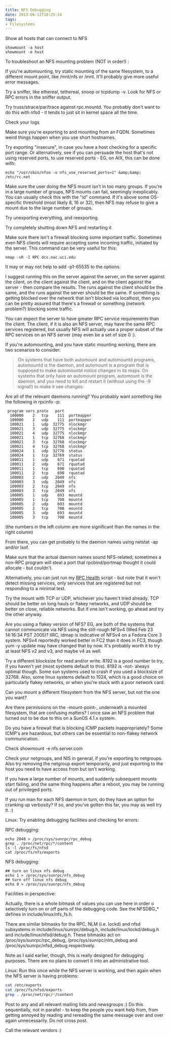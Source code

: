 ```yaml
---
title: NFS Debugging
date: 2013-06-12T10:25:14
tags:
- Filesystems
---
```


Show all hosts that can connect to NFS

    showmount -a host
    showmount -e host

To troubleshoot an NFS mounting problem (NOT in order!) :

If you're automounting, try static mounting of the same filesystem,
to a different mount point, like /mnt/nfs or /mnt.  It'll probably give
more useful error messages.

Try a sniffer, like ethereal, tethereal, snoop or tcpdump -v.  Look
for NFS or RPC errors in the sniffer output.

Try truss/strace/par/trace
against rpc.mountd.  You probably don't want to do this with nfsd - it
tends to just sit in kernel space all the time.

Check your logs

Make sure you're exporting to and mounting from an FQDN.  Sometimes
weird things happen when you use short hostnames.

Try exporting "insecure", in case you have a host checking for a
specific port range.  Or alternatively, see if you can persuade the host
that's not using reserved ports, to use reserved ports - EG, on
AIX, this can be done with:

    echo "/usr/sbin/nfso -o nfs_use_reserved_ports=1" &amp;&amp; /etc/rc.net

Make sure the user doing the NFS mount isn't in too many groups.  If
you're in a large number of groups, NFS mounts can fail, seemingly
inexplicably.  You can usually check this with the "id" command.
If it's above some OS-specific
threshold (most likely 8, 16 or 32), then NFS may refuse to give a mount
due to the large number of groups.

Try unexporting everything, and reexporting.

Try completely shutting down NFS and restarting it

Make sure there isn't a firewall blocking some important traffic.
Sometimes even NFS clients will require accepting some incoming traffic,
initiated by the server.  This command can be very useful for this:

    nmap -sR -I RPC dcs.nac.uci.edu

It may or may not help to add -p1-65535 to the options.

I suggest running this on the server against the server, on the server
against the client, on the client against the client, and on the client
against the server - then compare the results.  The runs against the
client should be the same, and the runs against the server should be the
same.  If something is getting blocked over the network that isn't
blocked via localhost, then you can be pretty assured that there's a
firewall or something (network problem?) blocking some traffic.

You can expect the server to have greater RPC service requirements than the
client.  The client, if it is also an NFS server, may have the same RPC
services registered, but usually NFS will actually use a proper
subset of the RPC services on an NFS server (may even be a set of size 0
:).

If you're automounting, and you have static mounting working, there
are two scenarios to consider:

> On systems that have both automount and automountd programs,
> automountd is the daemon, and automount is a program that is supposed
> to make automountd notice changes in its maps.
> On systems that only have an automount program, automount is the
> daemon, and you need to kill and restart it (without</i> using the
> -9 signal!) to make it see changes.

Are all of the relevant daemons running?  You probably want something
like the following in rpcinfo -p:

     program vers proto   port
      100000    2   tcp    111  portmapper
      100000    2   udp    111  portmapper
      100021    1   udp  32775  nlockmgr
      100021    3   udp  32775  nlockmgr
      100021    4   udp  32775  nlockmgr
      100021    1   tcp  32768  nlockmgr
      100021    3   tcp  32768  nlockmgr
      100021    4   tcp  32768  nlockmgr
      100024    1   udp  32776  status
      100024    1   tcp  32769  status
      100011    1   udp    671  rquotad
      100011    2   udp    671  rquotad
      100011    1   tcp    690  rquotad
      100011    2   tcp    690  rquotad
      100003    2   udp   2049  nfs
      100003    3   udp   2049  nfs
      100003    2   tcp   2049  nfs
      100003    3   tcp   2049  nfs
      100005    1   udp    693  mountd
      100005    1   tcp    708  mountd
      100005    2   udp    693  mountd
      100005    2   tcp    708  mountd
      100005    3   udp    693  mountd
      100005    3   tcp    708  mountd

(the numbers in the left column are more significant than the names in
the right column)

From there, you can get probably to the daemon names using netstat -ap
and/or lsof.

Make sure that the actual daemon names sound NFS-related; sometimes a
non-RPC program will steal a port that rpcbind/portmap thought it could
allocate - but couldn't.

Alternatively, you can just run my [RPC Health](http://stromberg.dnsalias.org/~dstromberg/rpc-health.html)
script - but note that it won't detect missing services, only services
that are registered but not responding to a minimal test.

Try the mount with TCP or UDP, whichever you haven't tried already.
TCP should be better on long hauls or flakey networks, and UDP should be
better on close, reliable networks.  But if one isn't working, go ahead
and try the other anyway.

Are you using a flakey version of NFS?  EG, are both of the systems that
cannot communicate via NFS using the still-rough NFSv4 (Wed Feb 23
14:16:34 PST 2005)?  IIRC, idmap is indicative of NFSv4 on a Fedora Core
3 system.  NFSv4 reportedly worked better in FC2 than it does in FC3,
though yum -y update may have changed that by now.  It's probably worth
it to try at least NFS v2 and v3, and maybe v4 as well.

Try a different blocksize for read and/or write.  8192 is a good
number to try, if you haven't yet (most systems default to this).  8192
is -not- always optimal though.  Some sun systems used to crash if you
used a blocksize of 32768.  Also, some linux systems default to 1024,
which is a good choice on particularly flakey networks, or when you're
stuck with a poor network card.

Can you mount a different filesystem from the NFS server, but not the
one you want?

Are there permissions on the -mount-point-, underneath a mounted
filesystem, that are confusing matters?  I once saw an NFS problem that
turned out to be due to this on a SunOS 4.1.x system.

Do you have a firewall that is blocking ICMP packets inappropriately?
Some ICMP's are hazardous, but others can be essential to non-flakey
network communication.

Check showmount -e nfs.server.com

Check your netgroups, and NIS in general, if you're exporting to
netgroups.  Also try removing the netgroup export temporarily, and just
exporting to the host you need to have access from but isn't working.

If you have a large number of mounts, and suddenly subsequent mounts
start failing, and the same thing happens after a reboot, you may be
running out of privileged ports.

If you run man for each NFS daemon in turn, do they have an option for
cranking up verbosity?  If so, and you've gotten this far, you may as
well try it.  :)

Linux: Try enabling debugging facilities and checking for errors:

RPC debugging:

    echo 2048 > /proc/sys/sunrpc/rpc_debug
    grep . /proc/net/rpc/*/content
    ls -l /proc/fs/nfsd
    cat /proc/fs/nfs/exports

NFS debugging:

    ## turn on linux nfs debug
    echo 1 > /proc/sys/sunrpc/nfs_debug
    ## turn off linux nfs debug
    echo 0 > /proc/sys/sunrpc/nfs_debug

Facilities in perspective:

Actually, there is a whole bitmask of values you can use here in order
o selectively turn on or off parts of the debugging code.
See the NFSDBG_* defines in include/linux/nfs_fs.h.

There are similar bitmasks for the RPC, NLM (i.e. lockd) and nfsd
subsystems in include/linux/sunrpc/debug.h, include/linux/lockd/debug.h
and include/linux/nfsd/debug.h. These bitmasks act
on /proc/sys/sunrpc/rpc_debug, /proc/sys/sunrpc/nlm_debug
and /proc/sys/sunrpc/nfsd_debug respectively.

Note as I said earlier, though, this is really designed for debugging
purposes. There are no plans to convert it into an administrative tool.

Linux: Run this once while the NFS server is working, and then again when
the NFS server is having problems:

``` bash
cat /etc/exports
cat /proc/fs/nfsd/exports
grep . /proc/net/rpc/*/content
```

Post to any and all relevant mailing lists and newsgroups :)  Do
this sequentially, not in parallel - to keep the people you want help
from, from getting annoyed by reading and rereading the same message
over and over again unnecessarily.  Do not cross post.

Call the relevant vendors :)
